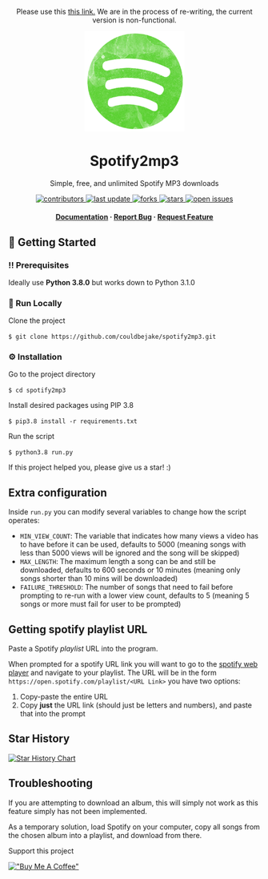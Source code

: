 <div align="center">

  Please use this <a href="https://github.com/couldbejake/spotify2mp3/tree/97c56424e261d15369bfc0a51de59b31723a135e">this link.</a> We are in the process of re-writing, the current version is non-functional.
  
  <img src="assets/logo.png" alt="logo" width="200" height="auto" />
  <h1>Spotify2mp3</h1>
  
  <p>
    Simple, free, and unlimited Spotify MP3 downloads
  </p>
  
  
<!-- Badges -->
<p>
  <a href="https://github.com/couldbejake/spotify2mp3/graphs/contributors">
    <img src="https://img.shields.io/github/contributors/couldbejake/spotify2mp3" alt="contributors" />
  </a>
  
  <a href="">
    <img src="https://img.shields.io/github/last-commit/couldbejake/spotify2mp3" alt="last update" />
  </a>
  
  <a href="https://github.com/couldbejake/spotify2mp3/network/members">
    <img src="https://img.shields.io/github/forks/couldbejake/spotify2mp3" alt="forks" />
  </a>
  
  <a href="https://github.com/couldbejake/spotify2mp3/stargazers">
    <img src="https://img.shields.io/github/stars/couldbejake/spotify2mp3" alt="stars" />
  </a>
  
  <a href="https://github.com/couldbejake/spotify2mp3/issues/">
    <img src="https://img.shields.io/github/issues/couldbejake/spotify2mp3" alt="open issues" />
  </a>
  
  <!--
  <a href="https://github.com/couldbejake/awesome-readme-template/blob/master/LICENSE">
    <img src="https://img.shields.io/github/license/couldbejake/awesome-readme-template.svg" alt="license" />
  </a>-->
</p>
   
<h4>
    <a href="https://github.com/couldbejake/spotify2mp3/wiki">Documentation</a>
  <span> · </span>
    <a href="https://github.com/couldbejake/spotify2mp3/issues">Report Bug</a>
  <span> · </span>
    <a href="https://github.com/couldbejake/spotify2mp3/issues/new">Request Feature</a>
  </h4>
</div>

<!-- Getting Started -->
## 	:toolbox: Getting Started

<!-- Prerequisites -->
### :bangbang: Prerequisites

Ideally use **Python 3.8.0** but works down to Python 3.1.0

<!-- Run Locally -->
### :running: Run Locally

Clone the project

`$ git clone https://github.com/couldbejake/spotify2mp3.git`

<!-- Installation -->
### :gear: Installation

Go to the project directory

`$ cd spotify2mp3 `

Install desired packages using PIP 3.8

`$ pip3.8 install -r requirements.txt`

Run the script

`$ python3.8 run.py`

If this project helped you, please give us a star! :)


## Extra configuration

Inside `run.py` you can modify several variables to change how the script operates:

- `MIN_VIEW_COUNT`: The variable that indicates how many views a video has to have before it can be used, defaults to  5000 (meaning songs with less than 5000 views will be ignored and the song will be skipped)
- `MAX_LENGTH`: The maximum length a song can be and still be downloaded, defaults to  600 seconds or 10 minutes (meaning only songs shorter than 10 mins will be downloaded)
- `FAILURE_THRESHOLD`: The number of songs that need to fail before prompting to re-run with a lower view count, defaults to 5 (meaning 5 songs or more must fail for user to be prompted)

## Getting spotify playlist URL

Paste a Spotify *playlist* URL into the program.

When prompted for a spotify URL link you will want to go to the [spotify web player](https://open.spotify.com/) and navigate to your playlist. The URL will be in the form `https://open.spotify.com/playlist/<URL Link>` you have two options:

1. Copy-paste the entire URL
2. Copy **just** the URL link (should just be letters and numbers), and paste that into the prompt


## Star History

[![Star History Chart](https://api.star-history.com/svg?repos=couldbejake/spotify2mp3&type=Date)](https://github.com/couldbejake/spotify2mp3/)

## Troubleshooting

If you are attempting to download an album, this will simply not work as this feature simply has not been implemented.

As a temporary solution, load Spotify on your computer, copy all songs from the chosen album into a playlist, and download from there.

Support this project

[!["Buy Me A Coffee"](https://www.buymeacoffee.com/assets/img/custom_images/orange_img.png)](https://www.buymeacoffee.com/couldbejake)
